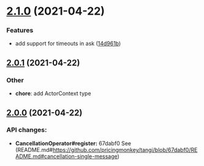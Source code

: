 <a name="2.1.0"></a>
# [2.1.0](https://github.com/pricingmonkey/tangi/compare/v2.0.1...v2.1.0) (2021-04-22)


### Features

* add support for timeouts in ask ([14d961b](https://github.com/pricingmonkey/tangi/commit/14d961bfcefeca2d83ab5b47c6cab1aa5a06b65a))


<a name="2.0.1"></a>
## [2.0.1](https://github.com/pricingmonkey/tangi/compare/v2.0.0...v2.0.1) (2021-04-22)


### Other

* **chore**: add ActorContext type

<a name="2.0.0"></a>
## [2.0.0](https://github.com/pricingmonkey/tangi/compare/v1.0.1...v2.0.0) (2021-04-22)


### API changes:

* **CancellationOperator#register:** 67dabf0 See (README.md#https://github.com/pricingmonkey/tangi/blob/67dabf0/README.md#cancellation-single-message)

